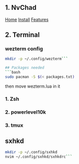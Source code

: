 # 

## 1. NvChad
<a href="https://nvchad.com/">Home</a>
<a href="https://nvchad.com/docs/quickstart/install">Install</a>
<a href="https://nvchad.com/docs/features">Features</a>
## 2. Terminal
### wezterm config
```bash
mkdir -p ~/.config/wezterm```

## Packages needed
```bash
sudo pacman -S $(< packages.txt)
```
then move wezterm.lua in it
### 1. Zsh
### 2. powerlevel10k
### 3. tmux

## sxhkd
```bash
mkdir -p ~/.config/sxhkd
nvim ~/.config/sxhkd/sxhkdrc```